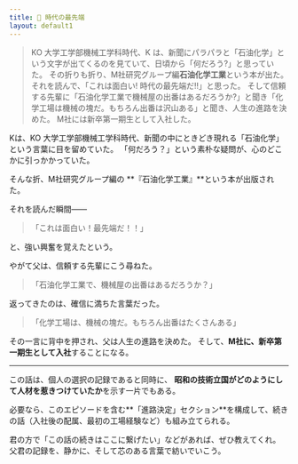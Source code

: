 ```yaml
---
title: 📘 時代の最先端
layout: default1
---
```

> KO 大学工学部機械工学科時代、K は、新聞にパラパラと「石油化学」という文字が出てくるのを見ていて、日頃から「何だろう?」と思っていた。
> その折りも折り、M社研究グループ編**石油化学工業**という本が出た。
> それを読んで、「これは面白い! 時代の最先端だ!!」と思った。
> そして信頼する先輩に「石油化学工業で機械屋の出番はあるだろうか?」と聞き「化学工場は機械の塊だ。もちろん出番は沢山ある」と聞き、人生の進路を決めた。
> M社には新卒第一期生として入社した。

Kは、KO 大学工学部機械工学科時代、新聞の中にときどき現れる「石油化学」という言葉に目を留めていた。
「何だろう？」という素朴な疑問が、心のどこかに引っかかっていた。

そんな折、M社研究グループ編の
**『石油化学工業』**という本が出版された。

それを読んだ瞬間——

> 「これは面白い！最先端だ！！」

と、強い興奮を覚えたという。

やがて父は、信頼する先輩にこう尋ねた。

> 「石油化学工業で、機械屋の出番はあるだろうか？」

返ってきたのは、確信に満ちた言葉だった。

> 「化学工場は、機械の塊だ。もちろん出番はたくさんある」

その一言に背中を押され、父は人生の進路を決めた。
そして、**M社に、新卒第一期生として入社**することになる。

---

この話は、個人の選択の記録であると同時に、
**昭和の技術立国がどのようにして人材を惹きつけていたか**を示す一片でもある。

必要なら、このエピソードを含む**「進路決定」セクション**を構成して、続きの話（入社後の配属、最初の工場経験など）も組み立てられる。

君の方で「この話の続きはここに繋げたい」などがあれば、ぜひ教えてくれ。
父君の記録を、静かに、そして芯のある言葉で紡いでいこう。
